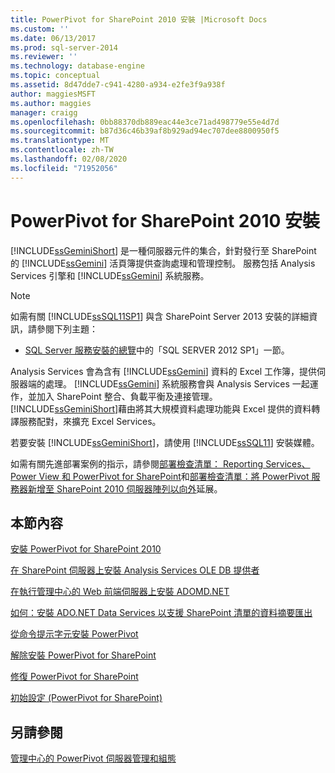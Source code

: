 ```yaml
---
title: PowerPivot for SharePoint 2010 安裝 |Microsoft Docs
ms.custom: ''
ms.date: 06/13/2017
ms.prod: sql-server-2014
ms.reviewer: ''
ms.technology: database-engine
ms.topic: conceptual
ms.assetid: 8d47dde7-c941-4280-a934-e2fe3f9a938f
author: maggiesMSFT
ms.author: maggies
manager: craigg
ms.openlocfilehash: 0bb88370db889eac44e3ce71ad498779e55e4d7d
ms.sourcegitcommit: b87d36c46b39af8b929ad94ec707dee8800950f5
ms.translationtype: MT
ms.contentlocale: zh-TW
ms.lasthandoff: 02/08/2020
ms.locfileid: "71952056"
---
```

# <a name="powerpivot-for-sharepoint-2010-installation"></a>PowerPivot for SharePoint 2010 安裝
  
  [!INCLUDE[ssGeminiShort](../../includes/ssgeminishort-md.md)] 是一種伺服器元件的集合，針對發行至 SharePoint 的 [!INCLUDE[ssGemini](../../includes/ssgemini-md.md)] 活頁簿提供查詢處理和管理控制。 服務包括 Analysis Services 引擎和 [!INCLUDE[ssGemini](../../includes/ssgemini-md.md)] 系統服務。  
  
> [!NOTE]  
>  如需有關 [!INCLUDE[ssSQL11SP1](../../includes/sssql11sp1-md.md)] 與含 SharePoint Server 2013 安裝的詳細資訊，請參閱下列主題：  
>   
>  -   [SQL Server 服務安裝的總覽](../../../2014/sql-server/install/overview-of-sql-server-servicing-installation.md)中的「SQL SERVER 2012 SP1」一節。  
  
 Analysis Services 會為含有 [!INCLUDE[ssGemini](../../includes/ssgemini-md.md)] 資料的 Excel 工作簿，提供伺服器端的處理。 
  [!INCLUDE[ssGemini](../../includes/ssgemini-md.md)] 系統服務會與 Analysis Services 一起運作，並加入 SharePoint 整合、負載平衡及連接管理。 [!INCLUDE[ssGeminiShort](../../includes/ssgeminishort-md.md)]藉由將其大規模資料處理功能與 Excel 提供的資料轉譯服務配對，來擴充 Excel Services。  
  
 若要安裝 [!INCLUDE[ssGeminiShort](../../includes/ssgeminishort-md.md)]，請使用 [!INCLUDE[ssSQL11](../../includes/sssql11-md.md)] 安裝媒體。  
  
 如需有關先進部署案例的指示，請參閱[部署檢查清單： Reporting Services、Power View 和 PowerPivot for SharePoint](deployment-checklist-reporting-services-power-view-power-pivot-for-sharepoint.md)和[部署檢查清單：將 PowerPivot 服務器新增至 SharePoint 2010 伺服器陣列以向外](../../../2014/sql-server/install/deployment-checklist-scale-out-adding-powerpivot-servers-sharepoint-2010-farm.md)延展。  
  
## <a name="in-this-section"></a>本節內容  
 [安裝 PowerPivot for SharePoint 2010](../../../2014/sql-server/install/install-powerpivot-for-sharepoint-2010.md)  
  
 [在 SharePoint 伺服器上安裝 Analysis Services OLE DB 提供者](../../../2014/sql-server/install/install-the-analysis-services-ole-db-provider-on-sharepoint-servers.md)  
  
 [在執行管理中心的 Web 前端伺服器上安裝 ADOMD.NET](../../../2014/sql-server/install/install-adomd-net-on-web-front-end-servers-running-central-administration.md)  
  
 [如何：安裝 ADO.NET Data Services 以支援 SharePoint 清單的資料摘要匯出](../../../2014/sql-server/install/install-ado-net-data-services-to-support-data-feed-exports-of-sharepoint-lists.md)  
  
 [從命令提示字元安裝 PowerPivot](../../../2014/sql-server/install/install-powerpivot-from-the-command-prompt.md)  
  
 [解除安裝 PowerPivot for SharePoint](../../../2014/sql-server/install/uninstall-power-pivot-for-sharepoint.md)  
  
 [修復 PowerPivot for SharePoint](../../../2014/sql-server/install/repair-powerpivot-for-sharepoint.md)  
  
 [初始設定 &#40;PowerPivot for SharePoint&#41;](../../../2014/sql-server/install/initial-configuration-powerpivot-for-sharepoint.md)  
  
## <a name="see-also"></a>另請參閱  
 [管理中心的 PowerPivot 伺服器管理和組態](https://docs.microsoft.com/analysis-services/power-pivot-sharepoint/power-pivot-server-administration-and-configuration-in-central-administration)  
  
  
